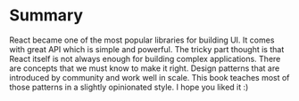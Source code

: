 # Summary

React became one of the most popular libraries for building UI. It comes with great API which is simple and powerful. The tricky part thought is that React itself is not always enough for building complex applications. There are concepts that we must know to make it right. Design patterns that are introduced by community and work well in scale. This book teaches most of those patterns in a slightly opinionated style. I hope you liked it :)
